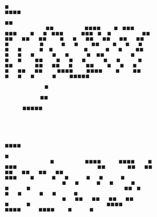                              ■                
   ■■■■                                       
  ■■                                          
 ■■       ■■■■   ■ ■■■ ■■■   ■  ■ ■■■    ■■■ ■
 ■       ■■  ■■  ■■  ■■   ■  ■  ■■  ■■  ■■  ■■
 ■       ■    ■  ■   ■■   ■  ■  ■    ■  ■    ■
 ■       ■    ■  ■   ■■   ■  ■  ■    ■  ■    ■
 ■■      ■    ■  ■   ■■   ■  ■  ■    ■  ■    ■
  ■■     ■■  ■■  ■   ■■   ■  ■  ■    ■  ■■  ■■
   ■■■■   ■■■■   ■   ■■   ■  ■  ■    ■   ■■■■■
                                             ■
                                            ■■
                                        ■■■■■ 
                                              
                                              
                                              
          ■■■■                                
         ■                                    
         ■       ■■■■    ■■■■   ■ ■■■         
         ■■     ■■  ■■  ■■  ■■  ■■  ■■        
          ■■■   ■    ■  ■    ■  ■    ■        
             ■  ■    ■  ■    ■  ■    ■        
             ■■ ■    ■  ■    ■  ■    ■        
             ■  ■■  ■■  ■■  ■■  ■    ■        
         ■■■■    ■■■■    ■■■■   ■    ■        